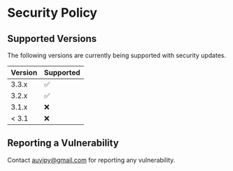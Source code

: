 # Security Policy

## Supported Versions

The following versions are currently being supported with security updates.

| Version | Supported          |
| ------- | ------------------ |
| 3.3.x   | :white_check_mark: |
| 3.2.x   | :white_check_mark: |
| 3.1.x   | :x:                |
| < 3.1   | :x:                |

## Reporting a Vulnerability
Contact auvipy@gmail.com for reporting any vulnerability.

